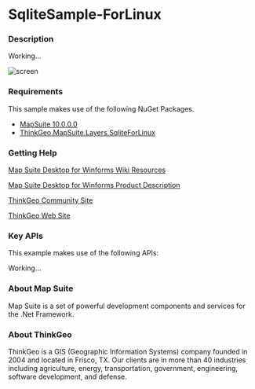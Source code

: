 # SqliteSample-ForLinux

### Description
Working...

![screen](https://raw.githubusercontent.com/ThinkGeo/SqliteSample-ForLinux/master/screenshot.png)

### Requirements
This sample makes use of the following NuGet Packages.
* [MapSuite 10.0.0.0]()
* [ThinkGeo.MapSuite.Layers.SqliteForLinux]()

### Getting Help

[Map Suite Desktop for Winforms Wiki Resources](http://wiki.thinkgeo.com/wiki/map_suite_desktop_edition)

[Map Suite Desktop for Winforms Product Description](http://thinkgeo.com/map-suite-developer-gis/desktop-edition/)

[ThinkGeo Community Site](http://community.thinkgeo.com/)

[ThinkGeo Web Site](http://www.thinkgeo.com)

### Key APIs
This example makes use of the following APIs:

Working...

### About Map Suite
Map Suite is a set of powerful development components and services for the .Net Framework.

### About ThinkGeo
ThinkGeo is a GIS (Geographic Information Systems) company founded in 2004 and located in Frisco, TX. Our clients are in more than 40 industries including agriculture, energy, transportation, government, engineering, software development, and defense.